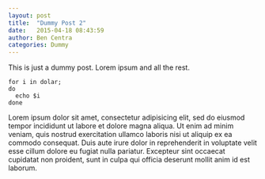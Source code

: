 ```yaml
---
layout: post
title:  "Dummy Post 2"
date:   2015-04-18 08:43:59
author: Ben Centra
categories: Dummy
---
```


This is just a dummy post. Lorem ipsum and all the rest.

```
for i in dolar;
do
  echo $i
done
```

Lorem ipsum dolor sit amet, consectetur adipisicing elit, sed do eiusmod
tempor incididunt ut labore et dolore magna aliqua. Ut enim ad minim veniam,
quis nostrud exercitation ullamco laboris nisi ut aliquip ex ea commodo
consequat. Duis aute irure dolor in reprehenderit in voluptate velit esse
cillum dolore eu fugiat nulla pariatur. Excepteur sint occaecat cupidatat non
proident, sunt in culpa qui officia deserunt mollit anim id est laborum.
